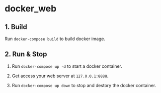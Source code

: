 # docker_web

## 1. Build

Run `docker-compose build` to build docker image.

## 2. Run & Stop

1. Run `docker-compose up -d` to start a docker container.

2. Get access your web server at `127.0.0.1:8888`.

3. Run `docker-compose up down` to stop and destory the docker container.
